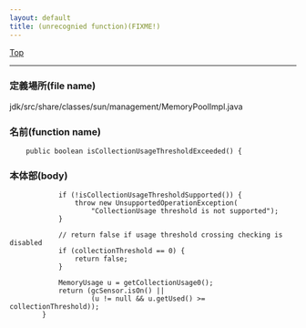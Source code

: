 ```yaml
---
layout: default
title: (unrecognied function)(FIXME!)
---
```

[Top](../index.html)

--- 
### 定義場所(file name)
jdk/src/share/classes/sun/management/MemoryPoolImpl.java

### 名前(function name)
```
    public boolean isCollectionUsageThresholdExceeded() {
```

### 本体部(body)
```
	        if (!isCollectionUsageThresholdSupported()) {
	            throw new UnsupportedOperationException(
	                "CollectionUsage threshold is not supported");
	        }
	
	        // return false if usage threshold crossing checking is disabled
	        if (collectionThreshold == 0) {
	            return false;
	        }
	
	        MemoryUsage u = getCollectionUsage0();
	        return (gcSensor.isOn() ||
	                (u != null && u.getUsed() >= collectionThreshold));
	    }
	
```


